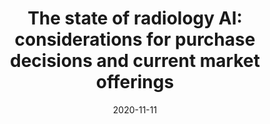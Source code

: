 ---
title: "The state of radiology AI: considerations for purchase decisions and current market offerings"
collection: publications
date: 2020-11-11
venue: 'Radiology: Artificial Intelligence'
citation: 'Tadavarthi, Y., Vey, B., Krupinski, E., Prater, A., Gichoya, J., Safdar, N., &amp; Trivedi, H. (2020). The state of radiology AI: considerations for purchase decisions and current market offerings. Radiology: Artificial Intelligence, 2(6), e200004.'
---